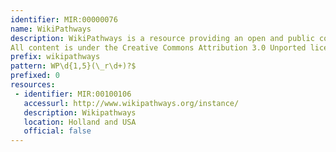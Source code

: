 ```yaml
---
identifier: MIR:00000076
name: WikiPathways
description: WikiPathways is a resource providing an open and public collection of  pathway maps created and curated by the community in a Wiki like style.
All content is under the Creative Commons Attribution 3.0 Unported license.
prefix: wikipathways
pattern: WP\d{1,5}(\_r\d+)?$
prefixed: 0
resources:
 - identifier: MIR:00100106
   accessurl: http://www.wikipathways.org/instance/
   description: Wikipathways
   location: Holland and USA
   official: false
---
```

